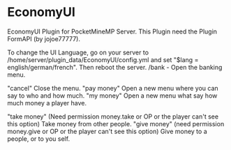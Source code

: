 # EconomyUI
EconomyUI Plugin for PocketMineMP Server. This Plugin need the Plugin FormAPI (by jojoe77777).

To change the UI Language, go on your server to /home/server/plugin_data/EconomyUI/config.yml and set "$lang = english/german/french". Then reboot the server.
/bank - Open the banking menu.

"cancel" Close the menu.
"pay money" Open a new menu where you can say to who and how much.
"my money" Open a new menu what say how much money a player have.

"take money" (Need permission money.take or OP or the player can't see this option) Take money from other people.
"give money" (need permission money.give or OP or the player can't see this option) Give money to a people, or to you self.
